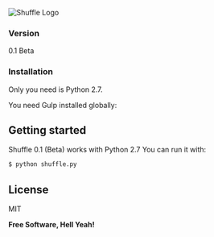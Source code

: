 ![Shuffle Logo](https://raw.github.com/plataformatec/devise/master/devise.png)
### Version
0.1 Beta
### Installation

Only you need is Python 2.7.

You need Gulp installed globally:
## Getting started
Shuffle 0.1 (Beta) works with Python 2.7 You can run it with:

```sh
$ python shuffle.py
```

License
----

MIT

**Free Software, Hell Yeah!**